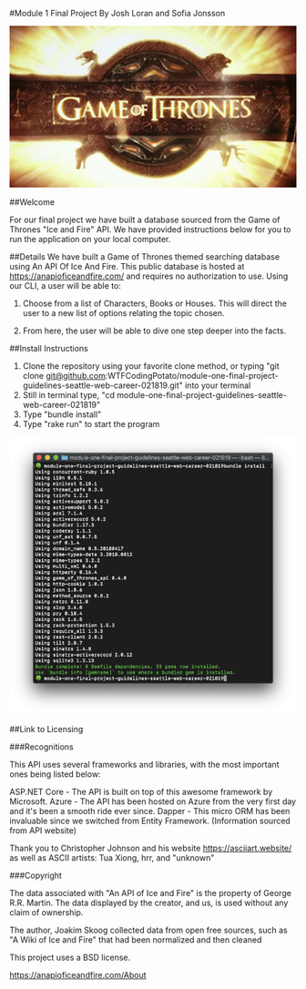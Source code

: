 #Module 1 Final Project
By Josh Loran and Sofia Jonsson

![alt text](lib/art/Game_of_Thrones_title_card.jpg)

##Welcome

For our final project we have built a database sourced from the Game of Thrones "Ice and Fire" API. We have provided instructions below for you to run the application on your local computer.


##Details
We have built a Game of Thrones themed searching database using An API Of Ice And Fire. This public database is hosted at https://anapioficeandfire.com/ and requires no authorization to use. Using our CLI, a user will be able to:

1.  Choose from a list of Characters, Books or Houses. This will direct the user to a new list of options relating the topic chosen.

2. From here, the user will be able to dive one step deeper into the facts. 


##Install Instructions
1. Clone the repository using your favorite clone method, or typing "git clone git@github.com:WTFCodingPotato/module-one-final-project-guidelines-seattle-web-career-021819.git" into your terminal
2. Still in terminal type, "cd module-one-final-project-guidelines-seattle-web-career-021819"
3. Type "bundle install"
4. Type "rake run" to start the program

![alt text](lib/art/Bundle_install.png)

##Link to Licensing

###Recognitions

This API uses several frameworks and libraries, with the most important ones being listed below:

ASP.NET Core - The API is built on top of this awesome framework by Microsoft.
Azure - The API has been hosted on Azure from the very first day and it's been a smooth ride ever since.
Dapper - This micro ORM has been invaluable since we switched from Entity Framework. (Information sourced from API website)

Thank you to Christopher Johnson and his website https://asciiart.website/ as well as ASCII artists: Tua Xiong, hrr, and "unknown" 

###Copyright

The data associated with "An API of Ice and Fire" is the property of George R.R. Martin. The data displayed by the creator, and us, is used without any claim of ownership.

The author, Joakim Skoog collected data from open free sources, such as "A Wiki of Ice and Fire" that had been normalized and then cleaned

This project uses a BSD license.

https://anapioficeandfire.com/About
